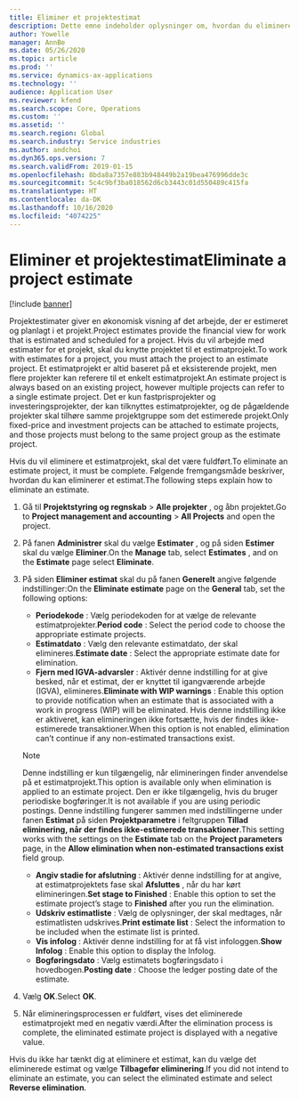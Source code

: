 ```yaml
---
title: Eliminer et projektestimat
description: Dette emne indeholder oplysninger om, hvordan du eliminerer et projektestimat, efter at det er fuldført.
author: Yowelle
manager: AnnBe
ms.date: 05/26/2020
ms.topic: article
ms.prod: ''
ms.service: dynamics-ax-applications
ms.technology: ''
audience: Application User
ms.reviewer: kfend
ms.search.scope: Core, Operations
ms.custom: ''
ms.assetid: ''
ms.search.region: Global
ms.search.industry: Service industries
ms.author: andchoi
ms.dyn365.ops.version: 7
ms.search.validFrom: 2019-01-15
ms.openlocfilehash: 8bda8a7357e883b948449b2a19bea476996dde3c
ms.sourcegitcommit: 5c4c9bf3ba018562d6cb3443c01d550489c415fa
ms.translationtype: HT
ms.contentlocale: da-DK
ms.lasthandoff: 10/16/2020
ms.locfileid: "4074225"
---
```

# <a name="eliminate-a-project-estimate"></a><span data-ttu-id="c1d9c-103">Eliminer et projektestimat</span><span class="sxs-lookup"><span data-stu-id="c1d9c-103">Eliminate a project estimate</span></span>

[!include [banner](../includes/banner.md)]

<span data-ttu-id="c1d9c-104">Projektestimater giver en økonomisk visning af det arbejde, der er estimeret og planlagt i et projekt.</span><span class="sxs-lookup"><span data-stu-id="c1d9c-104">Project estimates provide the financial view for work that is estimated and scheduled for a project.</span></span> <span data-ttu-id="c1d9c-105">Hvis du vil arbejde med estimater for et projekt, skal du knytte projektet til et estimatprojekt.</span><span class="sxs-lookup"><span data-stu-id="c1d9c-105">To work with estimates for a project, you must attach the project to an estimate project.</span></span> <span data-ttu-id="c1d9c-106">Et estimatprojekt er altid baseret på et eksisterende projekt, men flere projekter kan referere til et enkelt estimatprojekt.</span><span class="sxs-lookup"><span data-stu-id="c1d9c-106">An estimate project is always based on an existing project, however multiple projects can refer to a single estimate project.</span></span> <span data-ttu-id="c1d9c-107">Det er kun fastprisprojekter og investeringsprojekter, der kan tilknyttes estimatprojekter, og de pågældende projekter skal tilhøre samme projektgruppe som det estimerede projekt.</span><span class="sxs-lookup"><span data-stu-id="c1d9c-107">Only fixed-price and investment projects can be attached to estimate projects, and those projects must belong to the same project group as the estimate project.</span></span>

<span data-ttu-id="c1d9c-108">Hvis du vil eliminere et estimatprojekt, skal det være fuldført.</span><span class="sxs-lookup"><span data-stu-id="c1d9c-108">To eliminate an estimate project, it must be complete.</span></span> <span data-ttu-id="c1d9c-109">Følgende fremgangsmåde beskriver, hvordan du kan eliminerer et estimat.</span><span class="sxs-lookup"><span data-stu-id="c1d9c-109">The following steps explain how to eliminate an estimate.</span></span>

1. <span data-ttu-id="c1d9c-110">Gå til **Projektstyring og regnskab** > **Alle projekter** , og åbn projektet.</span><span class="sxs-lookup"><span data-stu-id="c1d9c-110">Go to **Project management and accounting** > **All Projects** and open the project.</span></span> 
2. <span data-ttu-id="c1d9c-111">På fanen **Administrer** skal du vælge **Estimater** , og på siden **Estimer** skal du vælge **Eliminer**.</span><span class="sxs-lookup"><span data-stu-id="c1d9c-111">On the **Manage** tab, select **Estimates** , and on the **Estimate** page select **Eliminate**.</span></span>
3. <span data-ttu-id="c1d9c-112">På siden **Eliminer estimat** skal du på fanen **Generelt** angive følgende indstillinger:</span><span class="sxs-lookup"><span data-stu-id="c1d9c-112">On the **Eliminate estimate** page on the **General** tab, set the following options:</span></span>

   - <span data-ttu-id="c1d9c-113">**Periodekode** : Vælg periodekoden for at vælge de relevante estimatprojekter.</span><span class="sxs-lookup"><span data-stu-id="c1d9c-113">**Period code** : Select the period code to choose the appropriate estimate projects.</span></span> 
   - <span data-ttu-id="c1d9c-114">**Estimatdato** : Vælg den relevante estimatdato, der skal elimineres.</span><span class="sxs-lookup"><span data-stu-id="c1d9c-114">**Estimate date** : Select the appropriate estimate date for elimination.</span></span>
   - <span data-ttu-id="c1d9c-115">**Fjern med IGVA-advarsler** : Aktivér denne indstilling for at give besked, når et estimat, der er knyttet til igangværende arbejde (IGVA), elimineres.</span><span class="sxs-lookup"><span data-stu-id="c1d9c-115">**Eliminate with WIP warnings** : Enable this option to provide notification when an estimate that is associated with a work in progress (WIP) will be eliminated.</span></span> <span data-ttu-id="c1d9c-116">Hvis denne indstilling ikke er aktiveret, kan elimineringen ikke fortsætte, hvis der findes ikke-estimerede transaktioner.</span><span class="sxs-lookup"><span data-stu-id="c1d9c-116">When this option is not enabled, elimination can’t continue if any non-estimated transactions exist.</span></span> 
   > [!NOTE]
   > <span data-ttu-id="c1d9c-117">Denne indstilling er kun tilgængelig, når elimineringen finder anvendelse på et estimatprojekt.</span><span class="sxs-lookup"><span data-stu-id="c1d9c-117">This option is available only when elimination is applied to an estimate project.</span></span> <span data-ttu-id="c1d9c-118">Den er ikke tilgængelig, hvis du bruger periodiske bogføringer.</span><span class="sxs-lookup"><span data-stu-id="c1d9c-118">It is not available if you are using periodic postings.</span></span> <span data-ttu-id="c1d9c-119">Denne indstilling fungerer sammen med indstillingerne under fanen **Estimat** på siden **Projektparametre** i feltgruppen **Tillad eliminering, når der findes ikke-estimerede transaktioner**.</span><span class="sxs-lookup"><span data-stu-id="c1d9c-119">This setting works with the settings on the **Estimate** tab on the **Project parameters** page, in the **Allow elimination when non-estimated transactions exist** field group.</span></span>
   - <span data-ttu-id="c1d9c-120">**Angiv stadie for afslutning** : Aktivér denne indstilling for at angive, at estimatprojektets fase skal **Afsluttes** , når du har kørt elimineringen.</span><span class="sxs-lookup"><span data-stu-id="c1d9c-120">**Set stage to Finished** : Enable this option to set the estimate project’s stage to **Finished** after you run the elimination.</span></span>
   - <span data-ttu-id="c1d9c-121">**Udskriv estimatliste** : Vælg de oplysninger, der skal medtages, når estimatlisten udskrives.</span><span class="sxs-lookup"><span data-stu-id="c1d9c-121">**Print estimate list** : Select the information to be included when the estimate list is printed.</span></span>
   - <span data-ttu-id="c1d9c-122">**Vis infolog** : Aktivér denne indstilling for at få vist infologgen.</span><span class="sxs-lookup"><span data-stu-id="c1d9c-122">**Show Infolog** : Enable this option to display the Infolog.</span></span>
   - <span data-ttu-id="c1d9c-123">**Bogføringsdato** : Vælg estimatets bogføringsdato i hovedbogen.</span><span class="sxs-lookup"><span data-stu-id="c1d9c-123">**Posting date** : Choose the ledger posting date of the estimate.</span></span>

4.  <span data-ttu-id="c1d9c-124">Vælg **OK**.</span><span class="sxs-lookup"><span data-stu-id="c1d9c-124">Select **OK**.</span></span>
5. <span data-ttu-id="c1d9c-125">Når elimineringsprocessen er fuldført, vises det eliminerede estimatprojekt med en negativ værdi.</span><span class="sxs-lookup"><span data-stu-id="c1d9c-125">After the elimination process is complete, the eliminated estimate project is displayed with a negative value.</span></span> 

<span data-ttu-id="c1d9c-126">Hvis du ikke har tænkt dig at eliminere et estimat, kan du vælge det eliminerede estimat og vælge **Tilbagefør eliminering**.</span><span class="sxs-lookup"><span data-stu-id="c1d9c-126">If you did not intend to eliminate an estimate, you can select the eliminated estimate and select **Reverse elimination**.</span></span>   
